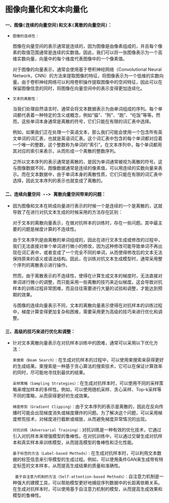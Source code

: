 # `图像向量化和文本向量化`

### `一、图像(连续的向量空间)和文本(离散的向量空间)：`


* `图像的连续性：`

    图像在向量空间的表示通常是连续的，因为图像是由像素组成的，并且每个像素的取值范围通常是连续的实数值。因此，我们可以将一张图像表示为一个高维实数向量，向量中的每个维度代表图像中的一个像素值。

    对于图像的向量表示，通常会使用基于卷积神经网络（Convolutional Neural Network，CNN）的方法来提取图像的特征，将图像表示为一个低维的实数向量。由于卷积神经网络可以利用卷积操作提取图像中的空间特征，因此可以在保留图像信息的同时，将图像在向量空间中的表示变得更加连续化。

* `文本的离散性：`

    当我们处理自然语言时，通常会将文本数据表示为由单词组成的序列。每个单词都代表着一种特定的含义或概念，例如“猫”、“狗”、“跑”、“吃饭”等等。然而，这些单词本身通常是离散的符号，它们只能在有限的词汇表中选择。

    例如，如果我们正在处理一个英语文本，那么我们可能会使用一个包含所有英文单词的词汇表，也就是英语词汇表。这个词汇表中包含的每个单词都对应着一个唯一的整数，这个整数称为单词的“索引”。在文本序列中，每个单词都用其对应的索引来表示，从而形成一个离散的整数序列。

    之所以文本序列的表示通常是离散的，是因为单词通常被视为离散的符号。这与图像数据不同，图像数据通常是连续的像素值，可以用连续的实数向量来表示。而在文本数据中，由于单词本身的离散性质，它们只能在有限的词汇表中选择，因此文本序列的表示也就变成了离散的。


### `二、连续向量空间 --> 离散向量空间带来的问题：`

* 因为图像和文本在转成向量进行表示的时候一个是连续的一个是离散的，这就导致了在进行对抗文本生成的时候采用的方法存在区别：


    对于文本的离散向量表示，在做对抗样本的训练时，存在一些问题。其中最主要的问题是梯度计算的不连续性。

    由于文本序列是由离散的单词组成的，因此在进行文本生成或修改的过程中，我们无法直接对单个单词进行微小的修改，因为这种修改可能导致单词不再出现在词汇表中，或者变成了一个完全不同的单词，从而使得修改后的文本无法保持原来的语义或语法结构。因此，在训练对抗文本生成模型时，通常采用整个序列的离散表示进行操作。

    然而，由于离散表示的不连续性，使得在计算生成文本的梯度时，无法直接对单词进行微小的调整，而只能采用一些离散的技巧来近似梯度。这会导致对抗样本的训练过程非常困难，而且往往需要进行大量的试验和调整，才能达到预期的效果。

    与图像的连续向量表示不同，文本的离散向量表示使得在对抗样本的训练过程中，梯度计算变得更加复杂和困难，需要采用更为高级的技巧来进行优化和调整。


### `三、高级的技巧来进行优化和调整：`

* 针对文本离散向量表示在对抗样本训练中的困难，通常可以采用以下优化方法：

    `束搜索（Beam Search）：`在生成对抗样本的过程中，可以使用束搜索来获得更好的生成结果。束搜索是一种基于贪心算法的搜索技术，它可以在保证计算效率的同时，尽可能地寻找到最优的结果。

    `采样策略（Sampling Strategies）：`在生成对抗样本时，可以使用不同的采样策略来增加样本的多样性。例如，可以使用随机采样、贪心采样、Top-k采样等不同的策略，从而获得更好的生成效果。

    `梯度修剪（Gradient Clipping）：`由于文本序列的表示是离散的，因此在反向传播时可能会出现梯度消失或梯度爆炸的问题。为了解决这个问题，可以采用梯度修剪技术，对梯度进行截断或缩放，从而避免梯度异常情况的出现。

    `对抗训练（Adversarial Training）：`对抗训练是一种有效的优化技术，它通过引入对抗样本来增强模型的鲁棒性。在对抗训练中，可以通过交替生成对抗样本和真实样本来训练模型，从而提高模型的鲁棒性和泛化性能。

    `基于标签的方法（Label-based Methods）：`在生成对抗样本时，可以利用文本数据的标签信息来引导模型的生成过程。例如，可以使用条件GAN来生成带有特定标签的文本样本，从而提高生成结果的质量和准确性。

   ` 基于自注意力机制的方法（Self-attention-based Methods）：`自注意力机制是一种强大的建模工具，可以帮助模型更好地捕捉序列数据中的长距离依赖关系。在生成对抗样本时，可以使用基于自注意力机制的模型，从而提高生成效果和模型的鲁棒性。






